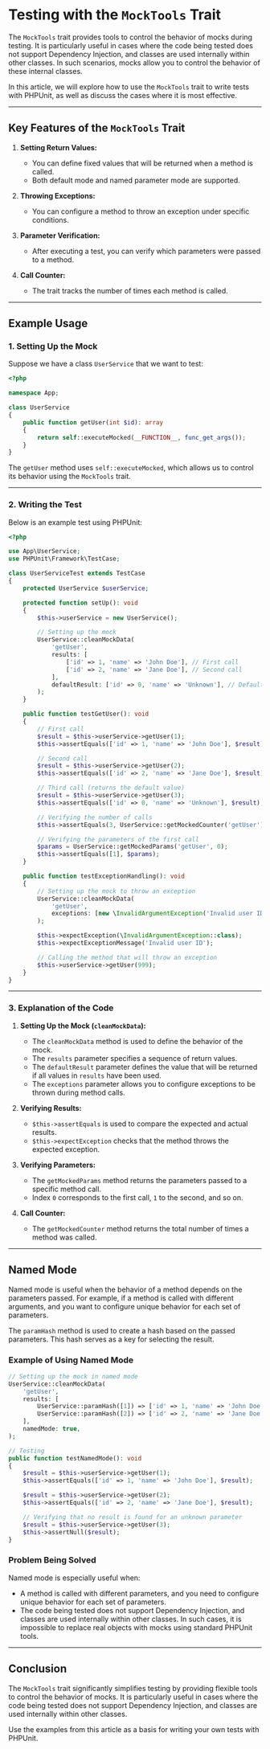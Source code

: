# Testing with the `MockTools` Trait

The `MockTools` trait provides tools to control the behavior of mocks during testing. It is particularly useful in cases
where the code being tested does not support Dependency Injection, and classes are used internally within other classes.
In such scenarios, mocks allow you to control the behavior of these internal classes.

In this article, we will explore how to use the `MockTools` trait to write tests with PHPUnit, as well as discuss the
cases where it is most effective.

---

## Key Features of the `MockTools` Trait

1. **Setting Return Values:**
    - You can define fixed values that will be returned when a method is called.
    - Both default mode and named parameter mode are supported.

2. **Throwing Exceptions:**
    - You can configure a method to throw an exception under specific conditions.

3. **Parameter Verification:**
    - After executing a test, you can verify which parameters were passed to a method.

4. **Call Counter:**
    - The trait tracks the number of times each method is called.

---

## Example Usage

### 1. Setting Up the Mock

Suppose we have a class `UserService` that we want to test:

```php
<?php

namespace App;

class UserService
{
    public function getUser(int $id): array
    {
        return self::executeMocked(__FUNCTION__, func_get_args());
    }
}
```

The `getUser` method uses `self::executeMocked`, which allows us to control its behavior using the `MockTools` trait.

---

### 2. Writing the Test

Below is an example test using PHPUnit:

```php
<?php

use App\UserService;
use PHPUnit\Framework\TestCase;

class UserServiceTest extends TestCase
{
    protected UserService $userService;

    protected function setUp(): void
    {
        $this->userService = new UserService();

        // Setting up the mock
        UserService::cleanMockData(
            'getUser',
            results: [
                ['id' => 1, 'name' => 'John Doe'], // First call
                ['id' => 2, 'name' => 'Jane Doe'], // Second call
            ],
            defaultResult: ['id' => 0, 'name' => 'Unknown'], // Default result
        );
    }

    public function testGetUser(): void
    {
        // First call
        $result = $this->userService->getUser(1);
        $this->assertEquals(['id' => 1, 'name' => 'John Doe'], $result);

        // Second call
        $result = $this->userService->getUser(2);
        $this->assertEquals(['id' => 2, 'name' => 'Jane Doe'], $result);

        // Third call (returns the default value)
        $result = $this->userService->getUser(3);
        $this->assertEquals(['id' => 0, 'name' => 'Unknown'], $result);

        // Verifying the number of calls
        $this->assertEquals(3, UserService::getMockedCounter('getUser'));

        // Verifying the parameters of the first call
        $params = UserService::getMockedParams('getUser', 0);
        $this->assertEquals([1], $params);
    }

    public function testExceptionHandling(): void
    {
        // Setting up the mock to throw an exception
        UserService::cleanMockData(
            'getUser',
            exceptions: [new \InvalidArgumentException('Invalid user ID')],
        );

        $this->expectException(\InvalidArgumentException::class);
        $this->expectExceptionMessage('Invalid user ID');

        // Calling the method that will throw an exception
        $this->userService->getUser(999);
    }
}
```

---

### 3. Explanation of the Code

1. **Setting Up the Mock (`cleanMockData`):**
    - The `cleanMockData` method is used to define the behavior of the mock.
    - The `results` parameter specifies a sequence of return values.
    - The `defaultResult` parameter defines the value that will be returned if all values in `results` have been used.
    - The `exceptions` parameter allows you to configure exceptions to be thrown during method calls.

2. **Verifying Results:**
    - `$this->assertEquals` is used to compare the expected and actual results.
    - `$this->expectException` checks that the method throws the expected exception.

3. **Verifying Parameters:**
    - The `getMockedParams` method returns the parameters passed to a specific method call.
    - Index `0` corresponds to the first call, `1` to the second, and so on.

4. **Call Counter:**
    - The `getMockedCounter` method returns the total number of times a method was called.

---

## Named Mode

Named mode is useful when the behavior of a method depends on the parameters passed. For example, if a method is called
with different arguments, and you want to configure unique behavior for each set of parameters.

The `paramHash` method is used to create a hash based on the passed parameters. This hash serves as a key for selecting
the result.

### Example of Using Named Mode

```php
// Setting up the mock in named mode
UserService::cleanMockData(
    'getUser',
    results: [
        UserService::paramHash([1]) => ['id' => 1, 'name' => 'John Doe'],
        UserService::paramHash([2]) => ['id' => 2, 'name' => 'Jane Doe'],
    ],
    namedMode: true,
);

// Testing
public function testNamedMode(): void
{
    $result = $this->userService->getUser(1);
    $this->assertEquals(['id' => 1, 'name' => 'John Doe'], $result);

    $result = $this->userService->getUser(2);
    $this->assertEquals(['id' => 2, 'name' => 'Jane Doe'], $result);

    // Verifying that no result is found for an unknown parameter
    $result = $this->userService->getUser(3);
    $this->assertNull($result);
}
```

### Problem Being Solved

Named mode is especially useful when:

- A method is called with different parameters, and you need to configure unique behavior for each set of parameters.
- The code being tested does not support Dependency Injection, and classes are used internally within other classes. In
  such cases, it is impossible to replace real objects with mocks using standard PHPUnit tools.

---

## Conclusion

The `MockTools` trait significantly simplifies testing by providing flexible tools to control the behavior of mocks. It
is particularly useful in cases where the code being tested does not support Dependency Injection, and classes are used
internally within other classes.

Use the examples from this article as a basis for writing your own tests with PHPUnit.